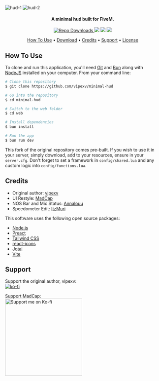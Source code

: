 ![hud-1](https://github.com/user-attachments/assets/9a2786ac-4272-4b81-97e2-34ada270adf9)
![hud-2](https://github.com/user-attachments/assets/bb21048a-7799-40e6-8b83-4a2373e6a6aa)

<h4 align="center">A minimal hud built for FiveM.</h4>

<p align="center">
  <a href="https://badge.fury.io/js/electron-markdownify">
    <img src="https://img.shields.io/github/downloads/vipexv/minimal-hud/total?logo=github"
         alt="Repo Downloads">
  </a>
  <a> <img src="https://img.shields.io/github/contributors/vipexv/minimal-hud?logo=github"></a>
  <a> <img src="https://img.shields.io/github/v/release/vipexv/minimal-hud?logo=github"></a>
  <a><img src="https://img.shields.io/github/downloads/vipexv/minimal-hud/latest/total?logo=github"></a>
</p>

<p align="center">
  <a href="#how-to-use">How To Use</a> •
  <a href="#download">Download</a> •
  <a href="#credits">Credits</a> •
  <a href="#support">Support</a> •
  <a href="https://github.com/vipexv/minimal-hud/blob/main/LICENSE">License</a>
</p>

## How To Use

To clone and run this application, you'll need [Git](https://git-scm.com) and [Bun](https://bun.sh/) along with [NodeJS](https://nodejs.org/en) installed on your computer. From your command line:

```bash
# Clone this repository
$ git clone https://github.com/vipexv/minimal-hud

# Go into the repository
$ cd minimal-hud

# Switch to the web folder
$ cd web

# Install dependencies
$ bun install

# Run the app
$ bun run dev
```
This fork of the original repository comes pre-built. If you wish to use it in your server, simply download, add to your resources, ensure in your `server.cfg`. Don't forget to set a framework in `config/shared.lua` and any custom logic into `config/functions.lua`.

## Credits

- Original author: [vipexv](https://github.com/vipexv)
- UI Restyle: [MadCap](https://github.com/ThatMadCap)
- NOS Bar and Mic Status: [Annalouu](https://github.com/Annalouu)
- Speedometer Edit: [ItzMuri](https://github.com/ItzMuri)

This software uses the following open source packages:

- [Node.js](https://nodejs.org/)
- [Preact](https://preactjs.com/)
- [Tailwind CSS](https://tailwindcss.com/)
- [react-icons](https://react-icons.github.io/react-icons/)
- [Jotai](https://jotai.org/)
- [Vite](https://vitejs.dev/)

## Support

Support the original author, vipexv:<br>
[![ko-fi](https://ko-fi.com/img/githubbutton_sm.svg)](https://ko-fi.com/A0A1UDRSE)

Support MadCap:<br>
<a href="https://ko-fi.com/madcap" target="_blank"><img src="https://assets-global.website-files.com/5c14e387dab576fe667689cf/64f1a9ddd0246590df69ea0b_kofi_long_button_red%25402x-p-500.png" alt="Support me on Ko-fi" width="250"></a>
